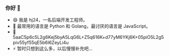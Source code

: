 ### 你好 👋

<!--
**hj24/hj24** is a ✨ _special_ ✨ repository because its `README.md` (this file) appears on your GitHub profile.

Here are some ideas to get you started:

- 🔭 I’m currently working on ...
- 🌱 I’m currently learning ...
- 👯 I’m looking to collaborate on ...
- 🤔 I’m looking for help with ...
- 💬 Ask me about ...
- 📫 How to reach me: ...
- 😄 Pronouns: ...
- ⚡ Fun fact: ...
-->

- 😄 我是 hj24，一名后端开发工程师。
- 📝 最常用的语言是 Python 和 Golang，最讨厌的语言是 JavaScript。
- 👾 5aaC5p6c5L2g6Kej5byA5LqG6L+Z5q616K+d77yM6YKj6K+05piO5L2g5piv55yf55qE5b6I6ZeyLi4u
- ⚡ 暂时只想到这么多，以后慢慢补充吧...
